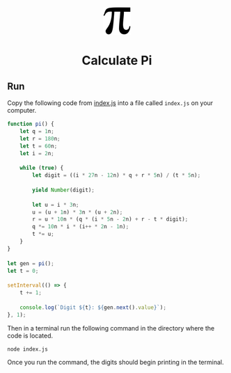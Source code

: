 <p align="center"><img src="https://raw.githubusercontent.com/WilliamDavidHarrison/pi/main/assets/pi.png" height="64" width="64"></p>
<h1 align="center">Calculate Pi</h1>

## Run
Copy the following code from [index.js](https://github.com/WilliamDavidHarrison/pi/blob/main/index.js) into a file called `index.js` on your computer.

```js
function pi() {
    let q = 1n;
    let r = 180n;
    let t = 60n;
    let i = 2n;

    while (true) {
        let digit = ((i * 27n - 12n) * q + r * 5n) / (t * 5n);

        yield Number(digit);

        let u = i * 3n;
        u = (u + 1n) * 3n * (u + 2n);
        r = u * 10n * (q * (i * 5n - 2n) + r - t * digit);
        q *= 10n * i * (i++ * 2n - 1n);
        t *= u;
    }
}

let gen = pi();
let t = 0;

setInterval(() => {
    t += 1;

    console.log(`Digit ${t}: ${gen.next().value}`);
}, 1);

```

Then in a terminal run the following command in the directory where the code is located.

```
node index.js
```

Once you run the command, the digits should begin printing in the terminal.
